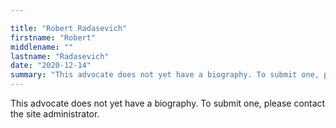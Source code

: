 ```yaml
---

title: "Robert Radasevich"
firstname: "Robert"
middlename: ""
lastname: "Radasevich"
date: "2020-12-14"
summary: "This advocate does not yet have a biography. To submit one, please contact the site administrator."
---
```

This advocate does not yet have a biography. To submit one, please contact the site administrator.

